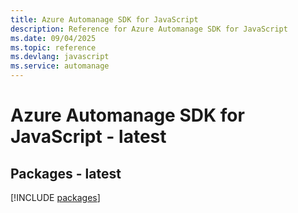 ```yaml
---
title: Azure Automanage SDK for JavaScript
description: Reference for Azure Automanage SDK for JavaScript
ms.date: 09/04/2025
ms.topic: reference
ms.devlang: javascript
ms.service: automanage
---
```

# Azure Automanage SDK for JavaScript - latest
## Packages - latest
[!INCLUDE [packages](automanage-index.md)]